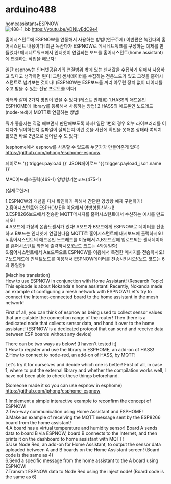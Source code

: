 # arduino488
homeassistant+ESPNOW<BR>
![488-1_bb](https://user-images.githubusercontent.com/106683637/171434047-9e906fe8-15ac-4aa6-9811-78eab4331291.jpg)
https://youtu.be/yDNLyEdO9e4<BR>

홈어시스턴트에 ESPNOW를 연동해서 사용하는 방법!(연구주제)
이번편은 녹칸다의 홈어시스턴트 내용이다!
최근 녹칸다가 ESPNOW로 메시네트워크를 구성하는 예제를 만들었다!
메시네트워크에서 인터넷이 연결되는 보드를 홈어시스턴트(home assistant)에 연결하는 작업을 해보자!

일단 espnow는 인터넷공유기의 연결범위 밖에 있는 센서값을 수집하기 위해서 사용하고 있다고 생각하면 된다!
그럼 센서데이터를 수집하는 전용노드가 있고 그것을 홈어시스턴트로 넘겨보는 것이다!
(ESPNOW는 ESP보드들 끼리 아무런 장치 없이 데이터를 주고 받을 수 있는 전용 프로토콜 이다)

아래와 같이 2가지 방법이 있을 수 있다!(테스트 안해봄)
1.HASS의 애드온인 ESPHOME에 library를 등록해서 사용하는 방법!
2.HASS의 애드온인 노드레드(node-red)에 MQTT로 연결하는 방법!

뭐가 좋을지는 직접 해보면서 판단해보도록 하자!
일단 1번의 경우 외부 라이브러리를 어디다가 둬야하는지 컴파일이 잘되는지 이런 것을 사전에 확인을 못해본 상태라 여의치 않으면 바로 2번으로 넘어갈 수 도 있다!

(esphome에서 espnow를 사용할 수 있도록 누군가가 만들어준게 있다)
https://github.com/iphong/esphome-espnow

페이로드 '{{ trigger.payload }}'
JSON페이로드 '{{ trigger.payload_json.name }}'

MAC어드레스출력(469-1)
양방향기본코드(475-1)
  
(실제로한거)

1.ESPNOW의 개념을 다시 확인하기 위해서 간단한 양방향 예제 구현하기!<BR>
2.홈어시스턴트와 ESPHOME을 이용해서 양방향통신하기!<BR>
3.ESP8266보드에서 전송한 MQTT메시지를 홈어시스턴트에서 수신하는 예시를 만드시오!<BR>
4.A보드에 가상의 온습도센서가 있다! A보드가 B보드에게 ESPNOW로 데이터를 전송하고 B보드는 인터넷에 연결한다음 MQTT로 홈어시스턴트에 대시보드에 출력하시오!<BR>
5.홈어시스턴트의 애드온인 노드레드를 이용해서 A,B보드간에 업로드되는 센서데이터를 홈어시스턴트 화면에 출력하시오!(보드 코드는 4와동일함)<BR>
6.홈어시스턴트에서 A보드쪽으로 ESPNOW를 이용해서 특정한 메시지를 전송하시오!<BR>
7.노드레드에 인젝트노드를 이용해서 ESPNOW데이터를 전송시키시오!(보드 코드는 6과 동일함)<BR>
  
(Machine translation)<BR>
How to use ESPNOW in conjunction with Home Assistant! (Research Topic)
This episode is about Nokanda's home assistant!
Recently, Nokanda made an example of configuring a mesh network with ESPNOW!
Let's try to connect the Internet-connected board to the home assistant in the mesh network!

First of all, you can think of espnow as being used to collect sensor values ​​that are outside the connection range of the router!
Then there is a dedicated node that collects sensor data, and hand it over to the home assistant!
(ESPNOW is a dedicated protocol that can send and receive data between ESP boards without any device)

There can be two ways as below! (I haven't tested it)<BR>
1.How to register and use the library in ESPHOME, an add-on of HASS!<BR>
2.How to connect to node-red, an add-on of HASS, by MQTT!<BR>

Let's try it for ourselves and decide which one is better!
First of all, in case 1, where to put the external library and whether the compilation works well, I have not been able to check these things beforehand.

(Someone made it so you can use espnow in esphome)
  https://github.com/iphong/esphome-espnow
  
1.Implement a simple interactive example to reconfirm the concept of ESPNOW!<BR>
2.Two-way communication using Home Assistant and ESPHOME!<BR>
3.Make an example of receiving the MQTT message sent by the ESP8266 board from the home assistant!<BR>
4.A board has a virtual temperature and humidity sensor! Board A sends data to board B via ESPNOW, board B connects to the Internet, and then prints it on the dashboard to home assistant with MQTT!<BR>
5.Use Node Red, an add-on for Home Assistant, to output the sensor data uploaded between A and B boards on the Home Assistant screen! (Board code is the same as 4)<BR>
6.Send a specific message from the home assistant to the A board using ESPNOW!<BR>
7.Transmit ESPNOW data to Node Red using the inject node! (Board code is the same as 6)<BR>
  
 
